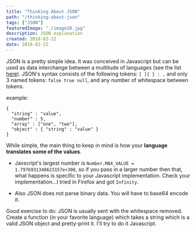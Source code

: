 ```yaml
---
title: "Thinking About JSON"
path: "/thinking-about-json"
tags: ["JSON"]
featuredImage: "./image10.jpg"
description: JSON explanation
created: 2018-02-22
date: 2018-02-22
---
```


JSON is a pretty simple idea. It was conceived in Javascript but can be used as data interchange between a multitude of languages (see the list [here](http://json.org)).
JSON's syntax consists of the following tokens: `[ ]{ } : ,` and only 3 named tokens: `false true null`, and any number of whitespace between tokens.

example:

```
{
  "string" : "value",
  "number" : 5,
  "array" : ["one", "two"],
  "object" : { "string" : "value" }
}
```

While simple, the main thing to keep in mind is how your **language translates some of the values**.

- Javscript's largest number is `Number.MAX_VALUE = 1.7976931348623157e+308`, so if you pass in a larger number then that, what happens is specific to your Javascript implementation. Check your implementation...I tried in Firefox and got `Infinity`.

- Also JSON does not parse binary data. You will have to base64 encode it.

Good exercise to do: JSON is usually sent with the whitespace removed. Create a function (in your favorite language) which takes a string which is a valid JSON object and pretty-print it. I'll try to do it Javascript.
